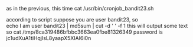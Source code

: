 as in the previous, this time
cat /usr/bin/cronjob_bandit23.sh

according to script
suppose you are user bandit23, so\
echo I am user bandit23 | md5sum | cut -d ' ' -f 1
this will output some text
so cat /tmp/8ca319486bfbbc3663ea0fbe81326349
password is jc1udXuA1tiHqjIsL8yaapX5XIAI6i0n
